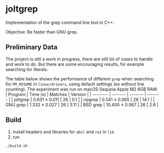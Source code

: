 # joltgrep

Implementation of the grep command line tool in C++.

Objective: Be faster than GNU grep.

## Preliminary Data

The project is still a work in progress, there are still lot of cases to handle
and work to do. But there are some encouraging results, for example
searching for literals.

The table below shows the performance of different `grep` when searching for `PM_RESUME` 
in `linux/drivers`, using default settings (so without line counting). The experiment
was run on macOS Sequoia Apple M2 8GB RAM. 
| Program | Time (s) | Matches | Version |
| -------- | ------- | ------- |  ------- | 
| joltgrep | 0.631 ± 0.011 | 26 | 0.1 |
| ripgrep | 0.541 ± 0.065 | 26 | 14.1 |
| GNU grep | 1.332 ± 0.027 | 26 | 3.11 |
| BSD grep | 10.400 ± 0.067 | 26 | 2.6 |

## Build

1. install headers and libraries for `absl` and `re2` in `lib` 
2. run
```
./build.sh
```

